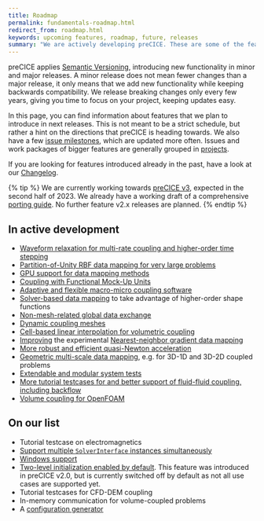 ```yaml
---
title: Roadmap
permalink: fundamentals-roadmap.html
redirect_from: roadmap.html
keywords: upcoming features, roadmap, future, releases
summary: "We are actively developing preCICE. These are some of the features you can expect in the future."
---
```


preCICE applies [Semantic Versioning](https://semver.org/), introducing new functionality in minor and major releases. A minor release does not mean fewer changes than a major release, it only means that we add new functionality while keeping backwards compatibility. We release breaking changes only every few years, giving you time to focus on your project, keeping updates easy.

In this page, you can find information about features that we plan to introduce in next releases. This is not meant to be a strict schedule, but rather a hint on the directions that preCICE is heading towards. We also have a few [issue milestones](https://github.com/precice/precice/milestones), which are updated more often. Issues and work packages of bigger features are generally grouped in [projects](https://github.com/precice/precice/projects).

If you are looking for features introduced already in the past, have a look at our [Changelog](https://github.com/precice/precice/blob/develop/CHANGELOG.md).

{% tip %}
We are currently working towards [preCICE v3](https://github.com/precice/precice/milestone/9), expected in the second half of 2023. We already have a working draft of a comprehensive [porting guide](http://127.0.0.1:4000/couple-your-code-porting-v2-3.html). No further feature v2.x releases are planned.
{% endtip  %}

## In active development

- [Waveform relaxation for multi-rate coupling and higher-order time stepping](https://github.com/precice/precice/projects/7)
- [Partition-of-Unity RBF data mapping for very large problems](https://github.com/precice/precice/issues/1273)
- [GPU support for data mapping methods](https://github.com/precice/precice/issues/1484)
- [Coupling with Functional Mock-Up Units](https://github.com/precice/fmi-runner)
- [Adaptive and flexible macro-micro coupling software](https://github.com/precice/micro-manager)
- [Solver-based data mapping](couple-your-code-direct-access.html) to take advantage of higher-order shape functions
- [Non-mesh-related global data exchange](couple-your-code-global-data.html)
- [Dynamic coupling meshes](https://github.com/precice/precice/projects/2)
- [Cell-based linear interpolation for volumetric coupling](https://github.com/precice/precice/issues/468)
- [Improving](https://github.com/precice/precice/issues/1252) the experimental [Nearest-neighbor gradient data mapping](https://github.com/precice/precice/pull/1169)
- [More robust and efficient quasi-Newton acceleration](https://github.com/precice/precice/pull/1152)
- [Geometric multi-scale data mapping](https://github.com/orgs/precice/projects/14), e.g. for 3D-1D and 3D-2D coupled problems
- [Extendable and modular system tests](https://github.com/orgs/precice/projects/12)
- [More tutorial testcases for and better support of fluid-fluid coupling, including backflow](https://github.com/precice/tutorials/pull/326)
- [Volume coupling for OpenFOAM](https://github.com/orgs/precice/projects/9)

## On our list

- Tutorial testcase on electromagnetics
- [Support multiple `SolverInterface` instances simultaneously](https://github.com/precice/precice/projects/8)
- [Windows support](https://github.com/precice/precice/issues/200)
- [Two-level initialization enabled by default](https://github.com/precice/precice/issues/633). This feature was introduced in preCICE v2.0, but is currently switched off by default as not all use cases are supported yet.
- Tutorial testcases for CFD-DEM coupling
- In-memory communication for volume-coupled problems
- A [configuration generator](https://github.com/precice/controller)
